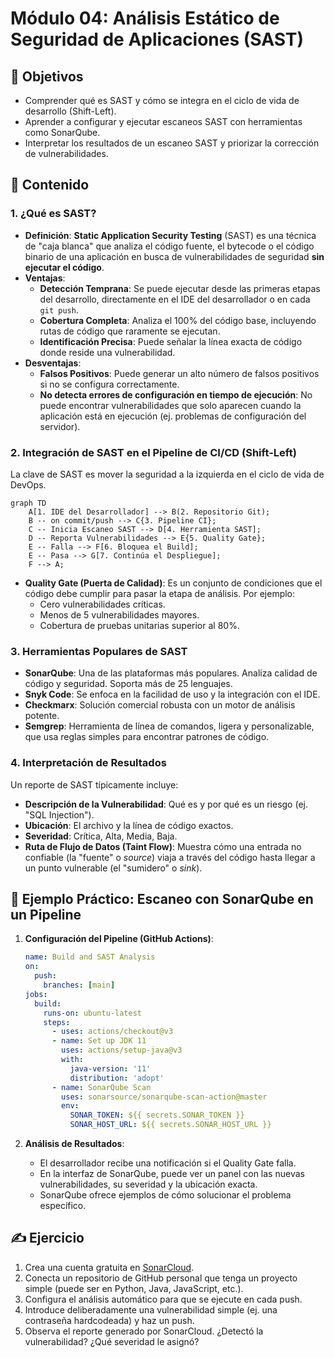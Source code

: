 # Módulo 04: Análisis Estático de Seguridad de Aplicaciones (SAST)

## 🎯 Objetivos

- Comprender qué es SAST y cómo se integra en el ciclo de vida de desarrollo (Shift-Left).
- Aprender a configurar y ejecutar escaneos SAST con herramientas como SonarQube.
- Interpretar los resultados de un escaneo SAST y priorizar la corrección de vulnerabilidades.

## 📜 Contenido

### 1. ¿Qué es SAST?

- **Definición**: **Static Application Security Testing** (SAST) es una técnica de "caja blanca" que analiza el código fuente, el bytecode o el código binario de una aplicación en busca de vulnerabilidades de seguridad **sin ejecutar el código**.
- **Ventajas**:
  - **Detección Temprana**: Se puede ejecutar desde las primeras etapas del desarrollo, directamente en el IDE del desarrollador o en cada `git push`.
  - **Cobertura Completa**: Analiza el 100% del código base, incluyendo rutas de código que raramente se ejecutan.
  - **Identificación Precisa**: Puede señalar la línea exacta de código donde reside una vulnerabilidad.
- **Desventajas**:
  - **Falsos Positivos**: Puede generar un alto número de falsos positivos si no se configura correctamente.
  - **No detecta errores de configuración en tiempo de ejecución**: No puede encontrar vulnerabilidades que solo aparecen cuando la aplicación está en ejecución (ej. problemas de configuración del servidor).

### 2. Integración de SAST en el Pipeline de CI/CD (Shift-Left)

La clave de SAST es mover la seguridad a la izquierda en el ciclo de vida de DevOps.

```mermaid
graph TD
    A[1. IDE del Desarrollador] --> B(2. Repositorio Git);
    B -- on commit/push --> C{3. Pipeline CI};
    C -- Inicia Escaneo SAST --> D[4. Herramienta SAST];
    D -- Reporta Vulnerabilidades --> E{5. Quality Gate};
    E -- Falla --> F[6. Bloquea el Build];
    E -- Pasa --> G[7. Continúa el Despliegue];
    F --> A;
```

- **Quality Gate (Puerta de Calidad)**: Es un conjunto de condiciones que el código debe cumplir para pasar la etapa de análisis. Por ejemplo:
  - Cero vulnerabilidades críticas.
  - Menos de 5 vulnerabilidades mayores.
  - Cobertura de pruebas unitarias superior al 80%.

### 3. Herramientas Populares de SAST

- **SonarQube**: Una de las plataformas más populares. Analiza calidad de código y seguridad. Soporta más de 25 lenguajes.
- **Snyk Code**: Se enfoca en la facilidad de uso y la integración con el IDE.
- **Checkmarx**: Solución comercial robusta con un motor de análisis potente.
- **Semgrep**: Herramienta de línea de comandos, ligera y personalizable, que usa reglas simples para encontrar patrones de código.

### 4. Interpretación de Resultados

Un reporte de SAST típicamente incluye:

- **Descripción de la Vulnerabilidad**: Qué es y por qué es un riesgo (ej. "SQL Injection").
- **Ubicación**: El archivo y la línea de código exactos.
- **Severidad**: Crítica, Alta, Media, Baja.
- **Ruta de Flujo de Datos (Taint Flow)**: Muestra cómo una entrada no confiable (la "fuente" o _source_) viaja a través del código hasta llegar a un punto vulnerable (el "sumidero" o _sink_).

## 🏢 Ejemplo Práctico: Escaneo con SonarQube en un Pipeline

1. **Configuración del Pipeline (GitHub Actions)**:

   ```yaml
   name: Build and SAST Analysis
   on:
     push:
       branches: [main]
   jobs:
     build:
       runs-on: ubuntu-latest
       steps:
         - uses: actions/checkout@v3
         - name: Set up JDK 11
           uses: actions/setup-java@v3
           with:
             java-version: '11'
             distribution: 'adopt'
         - name: SonarQube Scan
           uses: sonarsource/sonarqube-scan-action@master
           env:
             SONAR_TOKEN: ${{ secrets.SONAR_TOKEN }}
             SONAR_HOST_URL: ${{ secrets.SONAR_HOST_URL }}
   ```

2. **Análisis de Resultados**:
   - El desarrollador recibe una notificación si el Quality Gate falla.
   - En la interfaz de SonarQube, puede ver un panel con las nuevas vulnerabilidades, su severidad y la ubicación exacta.
   - SonarQube ofrece ejemplos de cómo solucionar el problema específico.

## ✍️ Ejercicio

1. Crea una cuenta gratuita en [SonarCloud](https://sonarcloud.io/).
2. Conecta un repositorio de GitHub personal que tenga un proyecto simple (puede ser en Python, Java, JavaScript, etc.).
3. Configura el análisis automático para que se ejecute en cada push.
4. Introduce deliberadamente una vulnerabilidad simple (ej. una contraseña hardcodeada) y haz un push.
5. Observa el reporte generado por SonarCloud. ¿Detectó la vulnerabilidad? ¿Qué severidad le asignó?
